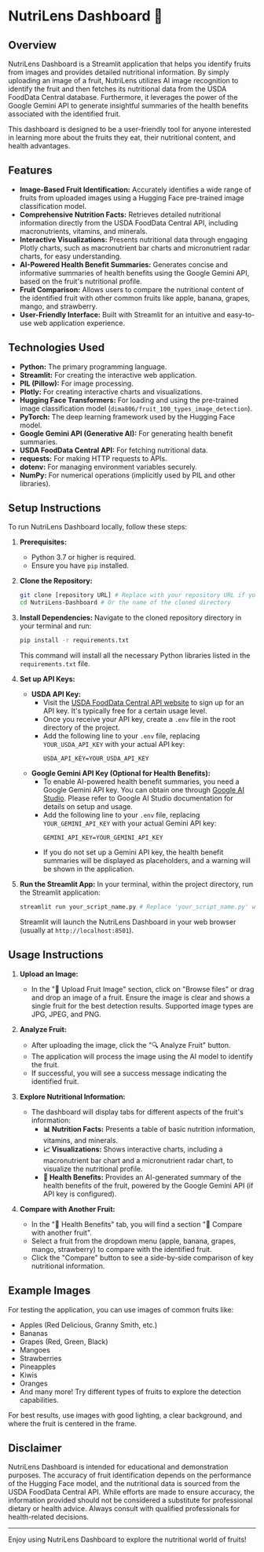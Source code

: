 # NutriLens Dashboard 🍎

## Overview

NutriLens Dashboard is a Streamlit application that helps you identify fruits from images and provides detailed nutritional information. By simply uploading an image of a fruit, NutriLens utilizes AI image recognition to identify the fruit and then fetches its nutritional data from the USDA FoodData Central database.  Furthermore, it leverages the power of the Google Gemini API to generate insightful summaries of the health benefits associated with the identified fruit.

This dashboard is designed to be a user-friendly tool for anyone interested in learning more about the fruits they eat, their nutritional content, and health advantages.

## Features

*   **Image-Based Fruit Identification:**  Accurately identifies a wide range of fruits from uploaded images using a Hugging Face pre-trained image classification model.
*   **Comprehensive Nutrition Facts:** Retrieves detailed nutritional information directly from the USDA FoodData Central API, including macronutrients, vitamins, and minerals.
*   **Interactive Visualizations:** Presents nutritional data through engaging Plotly charts, such as macronutrient bar charts and micronutrient radar charts, for easy understanding.
*   **AI-Powered Health Benefit Summaries:** Generates concise and informative summaries of health benefits using the Google Gemini API, based on the fruit's nutritional profile.
*   **Fruit Comparison:** Allows users to compare the nutritional content of the identified fruit with other common fruits like apple, banana, grapes, mango, and strawberry.
*   **User-Friendly Interface:** Built with Streamlit for an intuitive and easy-to-use web application experience.

## Technologies Used

*   **Python:** The primary programming language.
*   **Streamlit:** For creating the interactive web application.
*   **PIL (Pillow):** For image processing.
*   **Plotly:** For creating interactive charts and visualizations.
*   **Hugging Face Transformers:**  For loading and using the pre-trained image classification model (`dima806/fruit_100_types_image_detection`).
*   **PyTorch:**  The deep learning framework used by the Hugging Face model.
*   **Google Gemini API (Generative AI):** For generating health benefit summaries.
*   **USDA FoodData Central API:** For fetching nutritional data.
*   **requests:** For making HTTP requests to APIs.
*   **dotenv:** For managing environment variables securely.
*   **NumPy:** For numerical operations (implicitly used by PIL and other libraries).

## Setup Instructions

To run NutriLens Dashboard locally, follow these steps:

1.  **Prerequisites:**
    *   Python 3.7 or higher is required.
    *   Ensure you have `pip` installed.

2.  **Clone the Repository:**
    ```bash
    git clone [repository URL] # Replace with your repository URL if you have one
    cd NutriLens-Dashboard # Or the name of the cloned directory
    ```

3.  **Install Dependencies:**
    Navigate to the cloned repository directory in your terminal and run:
    ```bash
    pip install -r requirements.txt
    ```
    This command will install all the necessary Python libraries listed in the `requirements.txt` file.

4.  **Set up API Keys:**
    *   **USDA API Key:**
        *   Visit the [USDA FoodData Central API website](https://fdc.nal.usda.gov/api-key-signup.html) to sign up for an API key. It's typically free for a certain usage level.
        *   Once you receive your API key, create a `.env` file in the root directory of the project.
        *   Add the following line to your `.env` file, replacing `YOUR_USDA_API_KEY` with your actual API key:
            ```
            USDA_API_KEY=YOUR_USDA_API_KEY
            ```
    *   **Google Gemini API Key (Optional for Health Benefits):**
        *   To enable AI-powered health benefit summaries, you need a Google Gemini API key.  You can obtain one through [Google AI Studio](https://makersuite.google.com/app/apikey). Please refer to Google AI Studio documentation for details on setup and usage.
        *   Add the following line to your `.env` file, replacing `YOUR_GEMINI_API_KEY` with your actual Gemini API key:
            ```
            GEMINI_API_KEY=YOUR_GEMINI_API_KEY
            ```
        *   If you do not set up a Gemini API key, the health benefit summaries will be displayed as placeholders, and a warning will be shown in the application.

5.  **Run the Streamlit App:**
    In your terminal, within the project directory, run the Streamlit application:
    ```bash
    streamlit run your_script_name.py # Replace 'your_script_name.py' with the actual name of your Python script (e.g., app.py, NutriLens.py)
    ```
    Streamlit will launch the NutriLens Dashboard in your web browser (usually at `http://localhost:8501`).

## Usage Instructions

1.  **Upload an Image:**
    *   In the "📸 Upload Fruit Image" section, click on "Browse files" or drag and drop an image of a fruit. Ensure the image is clear and shows a single fruit for the best detection results. Supported image types are JPG, JPEG, and PNG.

2.  **Analyze Fruit:**
    *   After uploading the image, click the "🔍 Analyze Fruit" button.
    *   The application will process the image using the AI model to identify the fruit.
    *   If successful, you will see a success message indicating the identified fruit.

3.  **Explore Nutritional Information:**
    *   The dashboard will display tabs for different aspects of the fruit's information:
        *   **📊 Nutrition Facts:** Presents a table of basic nutrition information, vitamins, and minerals.
        *   **📈 Visualizations:** Shows interactive charts, including a macronutrient bar chart and a micronutrient radar chart, to visualize the nutritional profile.
        *   **💪 Health Benefits:** Provides an AI-generated summary of the health benefits of the fruit, powered by the Google Gemini API (if API key is configured).

4.  **Compare with Another Fruit:**
    *   In the "💪 Health Benefits" tab, you will find a section "🔄 Compare with another fruit".
    *   Select a fruit from the dropdown menu (apple, banana, grapes, mango, strawberry) to compare with the identified fruit.
    *   Click the "Compare" button to see a side-by-side comparison of key nutritional information.

## Example Images

For testing the application, you can use images of common fruits like:

*   Apples (Red Delicious, Granny Smith, etc.)
*   Bananas
*   Grapes (Red, Green, Black)
*   Mangoes
*   Strawberries
*   Pineapples
*   Kiwis
*   Oranges
*   And many more! Try different types of fruits to explore the detection capabilities.

For best results, use images with good lighting, a clear background, and where the fruit is centered in the frame.

## Disclaimer

NutriLens Dashboard is intended for educational and demonstration purposes. The accuracy of fruit identification depends on the performance of the Hugging Face model, and the nutritional data is sourced from the USDA FoodData Central API. While efforts are made to ensure accuracy, the information provided should not be considered a substitute for professional dietary or health advice. Always consult with qualified professionals for health-related decisions.

---

Enjoy using NutriLens Dashboard to explore the nutritional world of fruits!